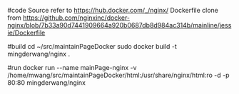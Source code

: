#code
Source refer to https://hub.docker.com/_/nginx/
Dockerfile clone from https://github.com/nginxinc/docker-nginx/blob/7b33a90d7441909664a920b0687db8d984ac314b/mainline/jessie/Dockerfile

#build
cd ~/src/maintainPageDocker
sudo docker build -t mingderwang/nginx .

#run
docker run --name mainPage-nginx -v /home/mwang/src/maintainPageDocker/html:/usr/share/nginx/html:ro -d -p 80:80 mingderwang/nginx
